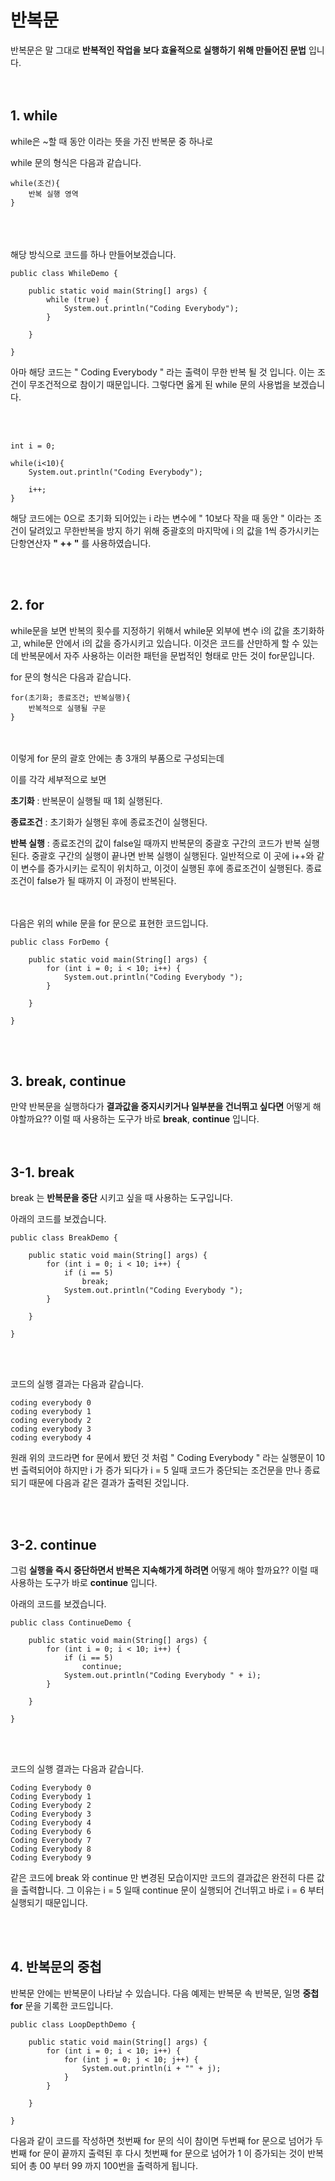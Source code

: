 # **반복문**
반복문은 말 그대로 **반복적인 작업을 보다 효율적으로 실행하기 위해 만들어진 문법** 입니다.  
<br><br>
## **1. while**
while은 ~할 때 동안 이라는 뜻을 가진 반복문 중 하나로 

while 문의 형식은 다음과 같습니다.
```
while(조건){
    반복 실행 영역
}
```  
<br><br><br>
해당 방식으로 코드를 하나 만들어보겠습니다.

```
public class WhileDemo {
 
    public static void main(String[] args) {
        while (true) {
            System.out.println("Coding Everybody");
        }
 
    }
 
}
```
아마 해당 코드는 " Coding Everybody " 라는 출력이 무한 반복 될 것 입니다. 이는 조건이 무조건적으로 참이기 때문입니다. 그렇다면 옳게 된 while 문의 사용법을 보겠습니다.  

<br><br>
```
int i = 0;

while(i<10){         
    System.out.println("Coding Everybody");

    i++;
}
```
해당 코드에는 0으로 초기화 되어있는 i 라는 변수에 " 10보다 작을 때 동안 " 이라는 조건이 달려있고 무한반복을 방지 하기 위해 중괄호의 마지막에 i 의 값을 1씩 증가시키는 단항연산자 **" ++ "** 를 사용하였습니다.

<br><br>
## **2. for**
while문을 보면 반복의 횟수를 지정하기 위해서 while문 외부에 변수 i의 값을 초기화하고, while문 안에서 i의 값을 증가시키고 있습니다. 이것은 코드를 산만하게 할 수 있는데 반복문에서 자주 사용하는 이러한 패턴을 문법적인 형태로 만든 것이 for문입니다.

for 문의 형식은 다음과 같습니다.
```
for(초기화; 종료조건; 반복실행){
    반복적으로 실행될 구문
}
```
<br><br>
이렇게 for 문의 괄호 안에는 총 3개의 부품으로 구성되는데

이를 각각 세부적으로 보면

**초기화** : 반복문이 실행될 때 1회 실행된다.

**종료조건** : 초기화가 실행된 후에 종료조건이 실행된다.

**반복 실행** : 종료조건의 값이 false일 때까지 반복문의 중괄호 구간의 코드가 반복 실행된다.
중괄호 구간의 실행이 끝나면 반복 실행이 실행된다. 일반적으로 이 곳에 i++와 같이 변수를 증가시키는 로직이 위치하고, 이것이 실행된 후에 종료조건이 실행된다. 종료조건이 false가 될 때까지 이 과정이 반복된다.


<br><br>
다음은 위의 while 문을 for 문으로 표현한 코드입니다.
```
public class ForDemo {
 
    public static void main(String[] args) {
        for (int i = 0; i < 10; i++) {
            System.out.println("Coding Everybody ");
        }
 
    }
 
}
```
<br><br>

## 3. **break, continue**
만약 반복문을 실행하다가 **결과값을 중지시키거나 일부분을 건너뛰고 싶다면** 어떻게 해야할까요?? 이럴 때 사용하는 도구가 바로 **break**, **continue** 입니다.    
<br><br>
## **3-1. break**
break 는 **반복문을 중단** 시키고 싶을 때 사용하는 도구입니다.

아래의 코드를 보겠습니다.
```
public class BreakDemo {
 
    public static void main(String[] args) {
        for (int i = 0; i < 10; i++) {
            if (i == 5)
                break;
            System.out.println("Coding Everybody ");
        }
 
    }
 
}
```  
<br><br>

코드의 실행 결과는 다음과 같습니다.
```
coding everybody 0
coding everybody 1
coding everybody 2
coding everybody 3
coding everybody 4
```
원래 위의 코드라면 for 문에서 봤던 것 처럼 " Coding Everybody " 라는 실행문이 10번 출력되어야 하지만 i 가 증가 되다가 i = 5 일때 코드가 중단되는 조건문을 만나 종료되기 때문에 다음과 같은 결과가 출력된 것입니다.

<br><br>
## **3-2. continue**
그럼 **실행을 즉시 중단하면서 반복은 지속해가게 하려면** 어떻게 해야 할까요?? 이럴 때 사용하는 도구가 바로 **continue** 입니다.

아래의 코드를 보겠습니다.
```
public class ContinueDemo {
 
    public static void main(String[] args) {
        for (int i = 0; i < 10; i++) {
            if (i == 5)
                continue;
            System.out.println("Coding Everybody " + i);
        }
 
    }
 
}
```
<br><br>

코드의 실행 결과는 다음과 같습니다.
```
Coding Everybody 0
Coding Everybody 1
Coding Everybody 2
Coding Everybody 3
Coding Everybody 4
Coding Everybody 6
Coding Everybody 7
Coding Everybody 8
Coding Everybody 9
```
같은 코드에 break 와 continue 만 변경된 모습이지만 코드의 결과값은 완전히 다른 값을 출력합니다. 그 이유는 i = 5 일때 continue 문이 실행되어 건너뛰고 바로 i = 6 부터 실행되기 때문입니다. 

<br><br>
## **4. 반복문의 중첩**
반복문 안에는 반복문이 나타날 수 있습니다. 다음 예제는 반복문 속 반복문, 일명 **중첩 for** 문을 기록한 코드입니다.
```
public class LoopDepthDemo {
 
    public static void main(String[] args) {
        for (int i = 0; i < 10; i++) {
            for (int j = 0; j < 10; j++) {
                System.out.println(i + "" + j);
            }
        }
 
    }
 
}
```
다음과 같이 코드를 작성하면 첫번째 for 문의 식이 참이면 두번째 for 문으로 넘어가 두번째 for 문이 끝까지 출력된 후 다시 첫번째 for 문으로 넘어가 1 이 증가되는 것이 반복되어 총 00 부터 99 까지 100번을 출력하게 됩니다.